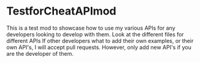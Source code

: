 # TestforCheatAPImod
This is a test mod to showcase how to use my various APIs for any developers looking to develop with them. 
Look at the different files for different APIs
If other developers what to add their own examples, or their own API's, I will accept pull requests. 
However, only add new API's if you are the developer of them. 